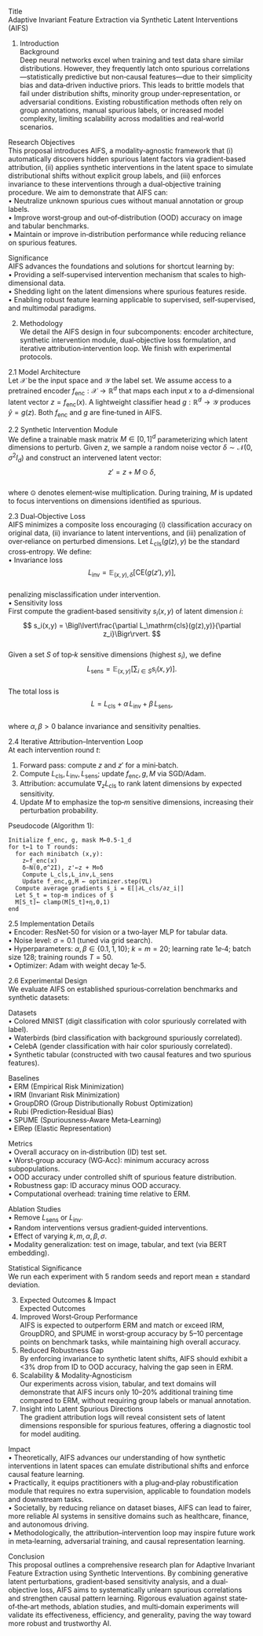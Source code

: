 Title  
Adaptive Invariant Feature Extraction via Synthetic Latent Interventions (AIFS)

1. Introduction  
Background  
Deep neural networks excel when training and test data share similar distributions. However, they frequently latch onto spurious correlations—statistically predictive but non‐causal features—due to their simplicity bias and data‐driven inductive priors. This leads to brittle models that fail under distribution shifts, minority group under‐representation, or adversarial conditions. Existing robustification methods often rely on group annotations, manual spurious labels, or increased model complexity, limiting scalability across modalities and real‐world scenarios.

Research Objectives  
This proposal introduces AIFS, a modality‐agnostic framework that (i) automatically discovers hidden spurious latent factors via gradient‐based attribution, (ii) applies synthetic interventions in the latent space to simulate distributional shifts without explicit group labels, and (iii) enforces invariance to these interventions through a dual‐objective training procedure. We aim to demonstrate that AIFS can:  
• Neutralize unknown spurious cues without manual annotation or group labels.  
• Improve worst‐group and out‐of‐distribution (OOD) accuracy on image and tabular benchmarks.  
• Maintain or improve in‐distribution performance while reducing reliance on spurious features.  

Significance  
AIFS advances the foundations and solutions for shortcut learning by:  
• Providing a self‐supervised intervention mechanism that scales to high‐dimensional data.  
• Shedding light on the latent dimensions where spurious features reside.  
• Enabling robust feature learning applicable to supervised, self‐supervised, and multimodal paradigms.  

2. Methodology  
We detail the AIFS design in four subcomponents: encoder architecture, synthetic intervention module, dual‐objective loss formulation, and iterative attribution‐intervention loop. We finish with experimental protocols.

2.1 Model Architecture  
Let $\mathcal{X}$ be the input space and $\mathcal{Y}$ the label set. We assume access to a pretrained encoder $f_\mathrm{enc}:\mathcal{X}\rightarrow\mathbb{R}^d$ that maps each input $x$ to a $d$‐dimensional latent vector $z=f_\mathrm{enc}(x)$. A lightweight classifier head $g:\mathbb{R}^d\rightarrow\mathcal{Y}$ produces $\hat y = g(z)$. Both $f_\mathrm{enc}$ and $g$ are fine‐tuned in AIFS.

2.2 Synthetic Intervention Module  
We define a trainable mask matrix $M\in[0,1]^{d}$ parameterizing which latent dimensions to perturb. Given $z$, we sample a random noise vector $\delta\sim\mathcal{N}(0,\sigma^2I_d)$ and construct an intervened latent vector:  
$$
z' = z + M\odot \delta,
$$  
where $\odot$ denotes element‐wise multiplication. During training, $M$ is updated to focus interventions on dimensions identified as spurious.

2.3 Dual‐Objective Loss  
AIFS minimizes a composite loss encouraging (i) classification accuracy on original data, (ii) invariance to latent interventions, and (iii) penalization of over‐reliance on perturbed dimensions. Let $L_\mathrm{cls}(g(z),y)$ be the standard cross‐entropy. We define:  
• Invariance loss  
$$
L_\mathrm{inv} = \mathbb{E}_{(x,y),\,\delta}\bigl[\mathrm{CE}\bigl(g(z'),y\bigr)\bigr],
$$  
penalizing misclassification under intervention.  
• Sensitivity loss  
First compute the gradient‐based sensitivity $s_i(x,y)$ of latent dimension $i$:  
$$
s_i(x,y) = \Bigl\lvert\frac{\partial L_\mathrm{cls}(g(z),y)}{\partial z_i}\Bigr\rvert.
$$  
Given a set $S$ of top‐$k$ sensitive dimensions (highest $s_i$), we define  
$$
L_\mathrm{sens} = \mathbb{E}_{(x,y)}\biggl[\sum_{i\in S} s_i(x,y)\biggr].
$$  
The total loss is  
$$
L = L_\mathrm{cls} + \alpha\,L_\mathrm{inv} + \beta\,L_\mathrm{sens},
$$  
where $\alpha,\beta>0$ balance invariance and sensitivity penalties.

2.4 Iterative Attribution–Intervention Loop  
At each intervention round $t$:  
1. Forward pass: compute $z$ and $z'$ for a mini‐batch.  
2. Compute $L_\mathrm{cls},L_\mathrm{inv},L_\mathrm{sens}$; update $f_\mathrm{enc},g,M$ via SGD/Adam.  
3. Attribution: accumulate $\nabla_z L_\mathrm{cls}$ to rank latent dimensions by expected sensitivity.  
4. Update $M$ to emphasize the top‐$m$ sensitive dimensions, increasing their perturbation probability.  

Pseudocode (Algorithm 1):  
```
Initialize f_enc, g, mask M←0.5·1_d
for t←1 to T rounds:
  for each minibatch (x,y):
    z←f_enc(x)
    δ∼N(0,σ^2I), z'←z + M⊙δ
    Compute L_cls,L_inv,L_sens
    Update f_enc,g,M ← optimizer.step(∇L)
  Compute average gradients s̄_i = E[|∂L_cls/∂z_i|]
  Let S_t = top-m indices of s̄
  M[S_t]← clamp(M[S_t]+η,0,1)
end
```
2.5 Implementation Details  
• Encoder: ResNet‐50 for vision or a two‐layer MLP for tabular data.  
• Noise level: $\sigma=0.1$ (tuned via grid search).  
• Hyperparameters: $\alpha,\beta\in\{0.1,1,10\}$; $k=m=20$; learning rate $1e$‐4; batch size 128; training rounds $T=50$.  
• Optimizer: Adam with weight decay $1e$‐5.  

2.6 Experimental Design  
We evaluate AIFS on established spurious‐correlation benchmarks and synthetic datasets:

Datasets  
• Colored MNIST (digit classification with color spuriously correlated with label).  
• Waterbirds (bird classification with background spuriously correlated).  
• CelebA (gender classification with hair color spuriously correlated).  
• Synthetic tabular (constructed with two causal features and two spurious features).  

Baselines  
• ERM (Empirical Risk Minimization)  
• IRM (Invariant Risk Minimization)  
• GroupDRO (Group Distributionally Robust Optimization)  
• Rubi (Prediction‐Residual Bias)  
• SPUME (Spuriousness‐Aware Meta‐Learning)  
• ElRep (Elastic Representation)  

Metrics  
• Overall accuracy on in‐distribution (ID) test set.  
• Worst‐group accuracy (WG‐Acc): minimum accuracy across subpopulations.  
• OOD accuracy under controlled shift of spurious feature distribution.  
• Robustness gap: ID accuracy minus OOD accuracy.  
• Computational overhead: training time relative to ERM.  

Ablation Studies  
• Remove $L_\mathrm{sens}$ or $L_\mathrm{inv}$.  
• Random interventions versus gradient‐guided interventions.  
• Effect of varying $k,m,\alpha,\beta,\sigma$.  
• Modality generalization: test on image, tabular, and text (via BERT embedding).  

Statistical Significance  
We run each experiment with 5 random seeds and report mean ± standard deviation.  

3. Expected Outcomes & Impact  
Expected Outcomes  
1. Improved Worst‐Group Performance  
   AIFS is expected to outperform ERM and match or exceed IRM, GroupDRO, and SPUME in worst‐group accuracy by 5–10 percentage points on benchmark tasks, while maintaining high overall accuracy.  
2. Reduced Robustness Gap  
   By enforcing invariance to synthetic latent shifts, AIFS should exhibit a <3% drop from ID to OOD accuracy, halving the gap seen in ERM.  
3. Scalability & Modality‐Agnosticism  
   Our experiments across vision, tabular, and text domains will demonstrate that AIFS incurs only 10–20% additional training time compared to ERM, without requiring group labels or manual annotation.  
4. Insight into Latent Spurious Directions  
   The gradient attribution logs will reveal consistent sets of latent dimensions responsible for spurious features, offering a diagnostic tool for model auditing.

Impact  
• Theoretically, AIFS advances our understanding of how synthetic interventions in latent spaces can emulate distributional shifts and enforce causal feature learning.  
• Practically, it equips practitioners with a plug‐and‐play robustification module that requires no extra supervision, applicable to foundation models and downstream tasks.  
• Societally, by reducing reliance on dataset biases, AIFS can lead to fairer, more reliable AI systems in sensitive domains such as healthcare, finance, and autonomous driving.  
• Methodologically, the attribution–intervention loop may inspire future work in meta‐learning, adversarial training, and causal representation learning.

Conclusion  
This proposal outlines a comprehensive research plan for Adaptive Invariant Feature Extraction using Synthetic Interventions. By combining generative latent perturbations, gradient‐based sensitivity analysis, and a dual‐objective loss, AIFS aims to systematically unlearn spurious correlations and strengthen causal pattern learning. Rigorous evaluation against state‐of‐the‐art methods, ablation studies, and multi‐domain experiments will validate its effectiveness, efficiency, and generality, paving the way toward more robust and trustworthy AI.
